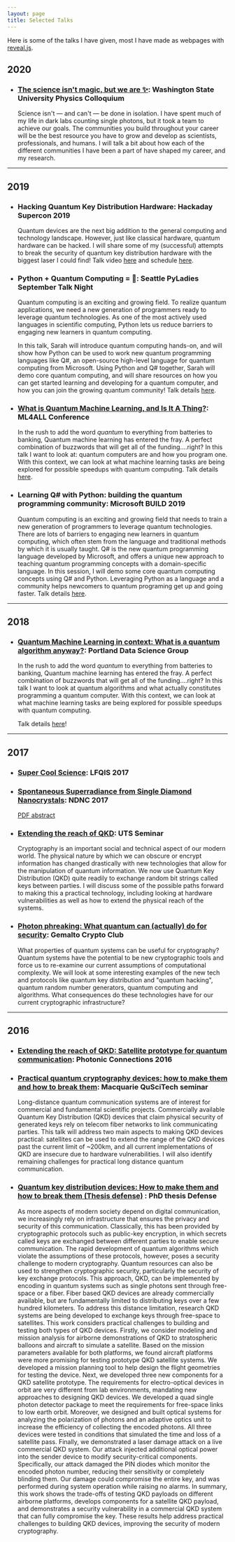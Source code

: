 ```yaml
---
layout: page
title: Selected Talks
---
```


Here is some of the talks I have given, most I have made as webpages with [reveal.js](http://lab.hakim.se/reveal-js/#/).

## 2020 ##

- ### [The science isn't magic, but we are ✨](./cuwip_2020): Washington State University Physics Colloquium

    Science isn't — and can't — be done in isolation.
    I have spent much of my life in dark labs counting single photons, but it took a team to achieve our goals.
    The communities you build throughout your career will be the best resource you have to grow and develop as scientists, professionals, and humans.
    I will talk a bit about how each of the different communities I have been a part of have shaped my career, and my research.

---

## 2019 ##

- ### Hacking Quantum Key Distribution Hardware: Hackaday Supercon 2019

    Quantum devices are the next big addition to the general computing and technology landscape.
    However, just like classical hardware, quantum hardware can be hacked.
    I will share some of my (successful) attempts to break the security of quantum key distribution hardware with the biggest laser I could find!
    Talk video [here](https://www.youtube.com/watch?v=j3QV5_Me-v4) and schedule [here](https://hackaday.io/superconference/#schedule).

- ### Python + Quantum Computing = 💖: Seattle PyLadies September Talk Night

    Quantum computing is an exciting and growing field.
    To realize quantum applications, we need a new generation of programmers ready to leverage quantum technologies.
    As one of the most actively used languages in scientific computing, Python lets us reduce barriers to engaging new learners in quantum computing.

    In this talk, Sarah will introduce quantum computing hands-on, and will show how Python can be used to work new quantum programming languages like Q#, an open-source high-level language for quantum computing from Microsoft.
    Using Python and Q# together, Sarah will demo core quantum computing, and will share resources on how you can get started learning and developing for a quantum computer, and how you can join the growing quantum community!
    Talk details [here](https://www.meetup.com/Seattle-PyLadies/events/264536005/).

- ### [What is Quantum Machine Learning, and Is It A Thing?](./ml4all_2019): ML4ALL Conference

    In the rush to add the word _quantum_ to everything from batteries to banking, Quantum machine learning has entered the fray.
    A perfect combination of buzzwords that will get all of the funding....right? In this talk I want to look at: quantum computers are and how you program one.
    With this context, we can look at what machine learning tasks are being explored for possible speedups with quantum computing.
    Talk details [here](http://ml4all.org/schedule.html#abstract-dr-sarah-kaiser).

- ### Learning Q# with Python: building the quantum programming community: Microsoft BUILD 2019

    Quantum computing is an exciting and growing field that needs to train a new generation of programmers to leverage quantum technologies.
    There are lots of barriers to engaging new learners in quantum computing, which often stem from the language and traditional methods by which it is usually taught.
    Q# is the new quantum programming language developed by Microsoft, and offers a unique new approach to teaching quantum programming concepts with a domain-specific language.
    In this session, I will demo some core quantum computing concepts using Q# and Python.
    Leveraging Python as a language and a community helps newcomers to quantum programing get up and going faster.
    Talk details [here](https://mybuild.techcommunity.microsoft.com/sessions/77163?source=sessions#top-anchor).

---
## 2018 ##

- ### [Quantum Machine Learning in context: What is a quantum algorithm anyway?](./qml_portland_2018): Portland Data Science Group

    In the rush to add the word _quantum_ to everything from batteries to banking, Quantum machine learning has entered the fray.
    A perfect combination of buzzwords that will get all of the funding....right? In this talk I want to look at quantum algorithms and what actually constitutes programming a quantum computer.
    With this context, we can look at what machine learning tasks are being explored for possible speedups with quantum computing.

    Talk details [here](https://www.meetup.com/Portland-Data-Science-Group/events/255093322)!

---
## 2017 ##

- ### [Super Cool Science](./LFQIS-2017): LFQIS 2017

- ### [Spontaneous Superradiance from Single Diamond Nanocrystals](./NDNC_2017): NDNC 2017 ###

    [PDF abstract](../../public/download/kaiser-NDNC17-abstract.pdf)

- ### [Extending the reach of QKD](./UTS_seminar_2017): UTS Seminar ###

    Cryptography is an important social and technical aspect of our modern world.
    The physical nature by which we can obscure or encrypt information has changed drastically with new technologies that allow for the manipulation of quantum information.
    We now use Quantum Key Distribution (QKD) quite readily to exchange random bit strings called keys between parties.
    I will discuss some of the possible paths forward to making this a practical technology, including looking at hardware vulnerabilities as well as how to extend the physical reach of the systems.

- ### [Photon phreaking: What quantum can (actually) do for security](./crypto_club): Gemalto Crypto Club ###

    What properties of quantum systems can be useful for cryptography? Quantum systems have the potential to be new cryptographic tools and force us to re-examine our current assumptions of computational complexity.
    We will look at some interesting examples of the new tech and protocols like quantum key distribution and "quantum hacking", quantum random number generators, quantum computing and algorithms.
    What consequences do these technologies have for our current cryptographic infrastructure?

---

## 2016 ##

- ### [Extending the reach of QKD: Satellite prototype for quantum communication](./photonics_connections_2016): Photonic Connections 2016 ###


- ### [Practical quantum cryptography devices: how to make them and how to break them](./macquarie_seminar_2016): Macquarie QuSciTech seminar ###

    Long-distance quantum communication systems are of interest for commercial and fundamental scientific projects.
    Commercially available Quantum Key Distribution (QKD) devices that claim physical security of generated keys rely on telecom fiber networks to link communicating parties.
    This talk will address two main aspects to making QKD devices practical: satellites can be used to extend the range of the QKD devices past the current limit of ~200km, and all current implementations of QKD are insecure due to hardware vulnerabilities.
    I will also identify remaining challenges for practical long distance quantum communication.

- ### [Quantum key distribution devices: How to make them and how to break them (Thesis defense)](./thesis_defense) : PhD thesis Defense ###

    As more aspects of modern society depend on digital communication, we increasingly rely on infrastructure that ensures the privacy and security of this communication.
    Classically, this has been provided by cryptographic protocols such as public-key encryption, in which secrets called keys are exchanged between different parties to enable secure communication.
    The rapid development of quantum algorithms which violate the assumptions of these protocols, however, poses a security challenge to modern cryptography. 
    Quantum resources can also be used to strengthen cryptographic security, particularly the security of key exchange protocols.
    This approach, QKD, can be implemented by encoding in quantum systems such as single photons sent through free-space or a fiber.
    Fiber based QKD devices are already commercially available, but are fundamentally limited to distributing keys over a few hundred kilometers.
    To address this distance limitation, research QKD systems are being developed to exchange keys through free-space to satellites.
    This work considers practical challenges to building and testing both types of QKD devices.
    Firstly, we consider modeling and mission analysis for airborne demonstrations of QKD to stratospheric balloons and aircraft to simulate a satellite.
    Based on the mission parameters available for both platforms, we found aircraft platforms were more promising for testing prototype QKD satellite systems.
    We developed a mission planning tool to help design the flight geometries for testing the device.
    Next, we developed three new components for a QKD satellite prototype.
    The requirements for electro-optical devices in orbit are very different from lab environments, mandating new approaches to designing QKD devices.
    We developed a quad single photon detector package to meet the requirements for free-space links to low earth orbit.
    Moreover, we designed and built optical systems for analyzing the polarization of photons and an adaptive optics unit to increase the efficiency of collecting the encoded photons.
    All three devices were tested in conditions that simulated the time and loss of a satellite pass.
    Finally, we demonstrated a laser damage attack on a live commercial QKD system.
    Our attack injected additional optical power into the sender device to modify security-critical components.
    Specifically, our attack damaged the PIN diodes which monitor the encoded photon number, reducing their sensitivity or completely blinding them.
    Our damage could compromise the entire key, and was performed during system operation while raising no alarms.
    In summary, this work shows the trade-offs of testing QKD payloads on different airborne platforms, develops components for a satellite QKD payload, and demonstrates a security vulnerability in a commercial QKD system that can fully compromise the key.
    These results help address practical challenges to building QKD devices, improving the security of modern cryptography.